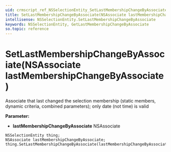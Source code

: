 ```yaml
---
uid: crmscript_ref_NSSelectionEntity_SetLastMembershipChangeByAssociate
title: SetLastMembershipChangeByAssociate(NSAssociate lastMembershipChangeByAssociate)
intellisense: NSSelectionEntity.SetLastMembershipChangeByAssociate
keywords: NSSelectionEntity, GetLastMembershipChangeByAssociate
so.topic: reference
---
```


# SetLastMembershipChangeByAssociate(NSAssociate lastMembershipChangeByAssociate)

Associate that last changed the selection membership (static members, dynamic criteria, combined parameters); only date (not time) is valid

**Parameter:** 
 - **lastMembershipChangeByAssociate** NSAssociate

```crmscript
NSSelectionEntity thing;
NSAssociate lastMembershipChangeByAssociate;
thing.SetLastMembershipChangeByAssociate(lastMembershipChangeByAssociate);
```

